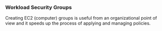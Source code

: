 ### Workload Security Groups

Creating EC2 (computer) groups is useful from an organizational point of view and it speeds up the process of applying and managing policies.